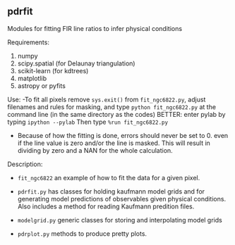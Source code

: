 pdrfit
-

Modules for fitting FIR line ratios to infer physical conditions

Requirements:

1. numpy
2. scipy.spatial (for Delaunay triangulation)
3. scikit-learn (for kdtrees)
4. matplotlib
5. astropy or pyfits


Use:
-To fit all pixels remove `sys.exit()` from `fit_ngc6822.py`, adjust filenames
  and rules for masking, and type `python fit_ngc6822.py` at the command line
  (in the same directory as the codes)
  BETTER: enter pylab by typing      `ipython --pylab`
  Then type `%run fit_ngc6822.py`

- Because of how the fitting is done, errors should never be set to 0. even if the line value is zero
  and/or the line is masked.  This will result in dividing by zero and
  a NAN for the whole calculation.

Description:
- `fit_ngc6822` an example of how to fit the data for a given pixel.

- `pdrfit.py` has classes for holding kaufmann model grids and for generating
  model predictions of observables given physical conditions. Also includes a method
  for reading Kaufmann predition files.

- `modelgrid.py` generic classes for storing and interpolating model grids

- `pdrplot.py` methods to produce pretty plots.

